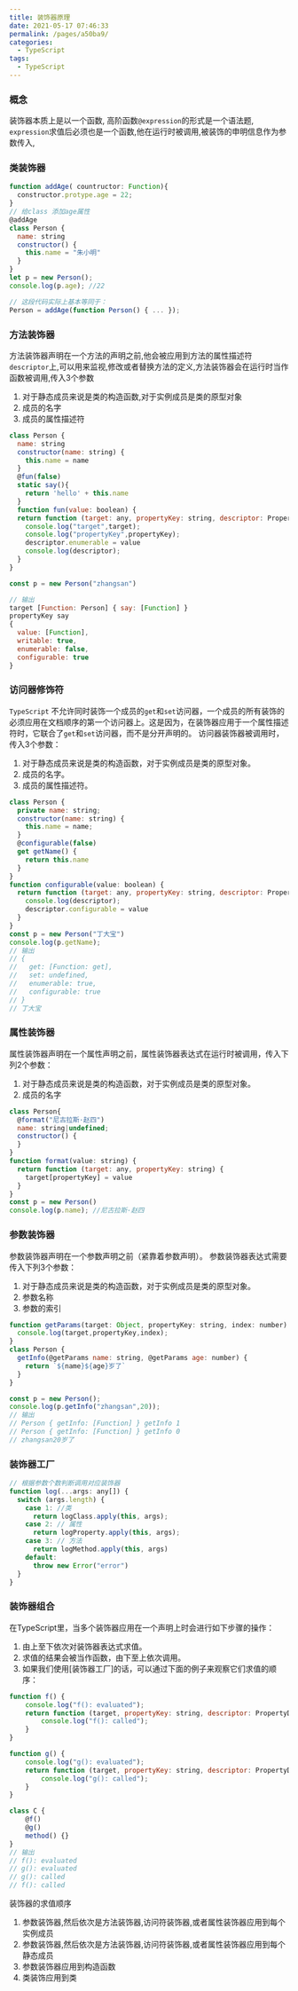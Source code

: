```yaml
---
title: 装饰器原理
date: 2021-05-17 07:46:33
permalink: /pages/a50ba9/
categories:
  - TypeScript
tags:
  - TypeScript
---
```


### 概念

装饰器本质上是以一个函数, 高阶函数`@expression`的形式是一个语法题, `expression`求值后必须也是一个函数,他在运行时被调用,被装饰的申明信息作为参数传入,

### 类装饰器

```js
function addAge( countructor: Function){
  constructor.protype.age = 22;
}
// 给class 添加age属性
@addAge
class Person {
  name: string
  constructor() {
    this.name = "朱小明"
  }
}
let p = new Person();
console.log(p.age); //22

// 这段代码实际上基本等同于：
Person = addAge(function Person() { ... });

```

### 方法装饰器

方法装饰器声明在一个方法的声明之前,他会被应用到方法的属性描述符`descriptor`上,可以用来监视,修改或者替换方法的定义,方法装饰器会在运行时当作函数被调用,传入3个参数

1. 对于静态成员来说是类的构造函数,对于实例成员是类的原型对象
2. 成员的名字
3. 成员的属性描述符

```js
class Person {
  name: string
  constructor(name: string) {
    this.name = name
  }
  @fun(false)
  static say(){
    return 'hello' + this.name
  }
  function fun(value: boolean) {
  return function (target: any, propertyKey: string, descriptor: PropertyDescriptor) {
    console.log("target",target);
    console.log("propertyKey",propertyKey);
    descriptor.enumerable = value
    console.log(descriptor);
  }
}

const p = new Person("zhangsan")

// 输出
target [Function: Person] { say: [Function] }
propertyKey say
{
  value: [Function],
  writable: true,
  enumerable: false,
  configurable: true
}

```

### 访问器修饰符

`TypeScript` 不允许同时装饰一个成员的`get`和`set`访问器，一个成员的所有装饰的必须应用在文档顺序的第一个访问器上。这是因为，在装饰器应用于一个属性描述符时，它联合了`get`和`set`访问器，而不是分开声明的。
访问器装饰器被调用时，传入3个参数：

1. 对于静态成员来说是类的构造函数，对于实例成员是类的原型对象。
2. 成员的名字。
3. 成员的属性描述符。

```js
class Person {
  private name: string;
  constructor(name: string) {
    this.name = name;
  }
  @configurable(false)
  get getName() {
    return this.name
  }
}
function configurable(value: boolean) {
  return function (target: any, propertyKey: string, descriptor: PropertyDescriptor) {
    console.log(descriptor);
    descriptor.configurable = value
  }
}
const p = new Person("丁大宝")
console.log(p.getName);
// 输出
// {
//   get: [Function: get],
//   set: undefined,
//   enumerable: true,
//   configurable: true
// }
// 丁大宝
```

### 属性装饰器

属性装饰器声明在一个属性声明之前，属性装饰器表达式在运行时被调用，传入下列2个参数：

1. 对于静态成员来说是类的构造函数，对于实例成员是类的原型对象。
2. 成员的名字

```js
class Person{
  @format("尼古拉斯·赵四")
  name: string|undefined;
  constructor() {
  }
}
function format(value: string) {
  return function (target: any, propertyKey: string) {
    target[propertyKey] = value
  }
}
const p = new Person()
console.log(p.name); //尼古拉斯·赵四
```

### 参数装饰器

参数装饰器声明在一个参数声明之前（紧靠着参数声明）。
参数装饰器表达式需要传入下列3个参数：

1. 对于静态成员来说是类的构造函数，对于实例成员是类的原型对象。
2. 参数名称
3. 参数的索引

```js
function getParams(target: Object, propertyKey: string, index: number) {
  console.log(target,propertyKey,index);
}
class Person {
  getInfo(@getParams name: string, @getParams age: number) {
    return `${name}${age}岁了`
  }
}

const p = new Person();
console.log(p.getInfo("zhangsan",20));
// 输出
// Person { getInfo: [Function] } getInfo 1
// Person { getInfo: [Function] } getInfo 0
// zhangsan20岁了
```

### 装饰器工厂

```js
// 根据参数个数判断调用对应装饰器
function log(...args: any[]) {
  switch (args.length) {
    case 1: //类
      return logClass.apply(this, args);
    case 2: // 属性
      return logProperty.apply(this, args);
    case 3: // 方法
      return logMethod.apply(this, args)
    default:
      throw new Error("error")
  }
}
```

### 装饰器组合

在TypeScript里，当多个装饰器应用在一个声明上时会进行如下步骤的操作：

1. 由上至下依次对装饰器表达式求值。
2. 求值的结果会被当作函数，由下至上依次调用。
3. 如果我们使用[装饰器工厂]的话，可以通过下面的例子来观察它们求值的顺序：

```js
function f() {
    console.log("f(): evaluated");
    return function (target, propertyKey: string, descriptor: PropertyDescriptor) {
        console.log("f(): called");
    }
}

function g() {
    console.log("g(): evaluated");
    return function (target, propertyKey: string, descriptor: PropertyDescriptor) {
        console.log("g(): called");
    }
}

class C {
    @f()
    @g()
    method() {}
}
// 输出
// f(): evaluated
// g(): evaluated
// g(): called
// f(): called
```

装饰器的求值顺序

1. 参数装饰器,然后依次是方法装饰器,访问符装饰器,或者属性装饰器应用到每个实例成员
2. 参数装饰器,然后依次是方法装饰器,访问符装饰器,或者属性装饰器应用到每个静态成员
3. 参数装饰器应用到构造函数
4. 类装饰应用到类
